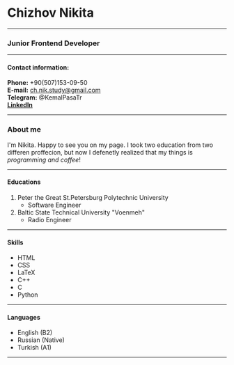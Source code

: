 # Chizhov Nikita

***

### Junior Frontend Developer

***

#### Contact information:

**Phone:** +90(507)153-09-50  
**E-mail:** <ch.nik.study@gmail.com>  
**Telegram:** @KemalPasaTr  
**[LinkedIn](https://www.linkedin.com/in/nikita-chizhov-114a32207/ "Profile Page")**

***

### About me

I'm Nikita. Happy to see you on my page. I took two education from two differen proffecion, but now I defenetly realized that my things is *programming and coffee*!

***

#### Educations

1. Peter the Great St.Petersburg Polytechnic University 
    * Software Engineer
2. Baltic State Technical University "Voenmeh"
    * Radio Engineer

***

#### Skills

* HTML  
* CSS  
* LaTeX
* C++
* C
* Python

***

#### Languages

* English (B2)
* Russian (Native)
* Turkish (A1)

***